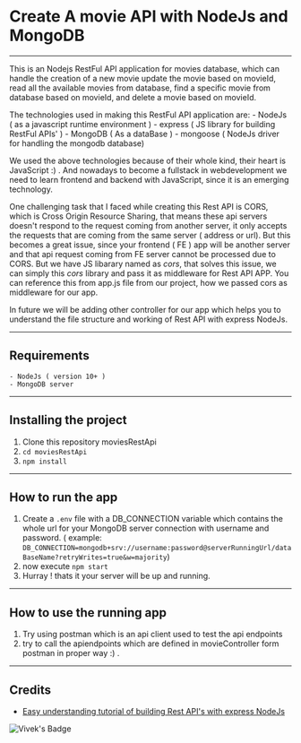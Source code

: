 # Create A movie API with NodeJs and MongoDB

____

This is an Nodejs RestFul API application for movies database, 
which can handle the creation of a new movie update the movie based on movieId,
read all the available movies from database, find a specific movie from database based on movieId,
and delete a movie based on movieId.

The technologies used in making this RestFul API application are:
    - NodeJs ( as a javascript runtime environment )
    - express ( JS library for building RestFul APIs' )
    - MongoDB ( As a dataBase )
    - mongoose ( NodeJs driver for handling the mongodb database)

We used the above technologies because of their whole kind, their heart is JavaScript :) . And nowadays to become a fullstack in webdevelopment we need to learn frontend and backend with JavaScript, since it is an emerging technology.

One challenging task that I faced while creating this Rest API is CORS, which is Cross Origin Resource Sharing, that means these api servers doesn't respond to the request coming from another server, it only accepts the requests that are coming from the same server ( address or url). But this becomes a great issue, since your frontend ( FE ) app will be another server and that api request coming from FE server cannot be processed due to CORS. But we have JS libarary named as *cors*, that solves this issue, we can simply this *cors* library and pass it as middleware for Rest API APP. You can reference this from app.js file from our project, how we passed cors as middleware for our app.

In future we will be adding other controller for our app which helps you to understand the file structure and working of Rest API with express NodeJs.

___

## Requirements
    - NodeJs ( version 10+ )
    - MongoDB server

___


## Installing the project

1. Clone this repository moviesRestApi
2. `cd moviesRestApi`
3. `npm install`

___

## How to run the app

1. Create a `.env` file with a DB_CONNECTION variable which contains the whole url for your MongoDB server connection with username and password. ( example: `DB_CONNECTION=mongodb+srv://username:password@serverRunningUrl/dataBaseName?retryWrites=true&w=majority`)
2. now execute `npm start`
3. Hurray ! thats it your server will be up and running.

___

## How to use the running app

1. Try using postman which is an api client used to test the api endpoints
2. try to call the apiendpoints which are defined in movieController form postman in proper way :) .

___

## Credits
-   [Easy understanding tutorial of building Rest API's with express NodeJs](https://youtu.be/vjf774RKrLc)

![Vivek's Badge](https://img.shields.io/badge/VivekTej-FollowMe-blue)



